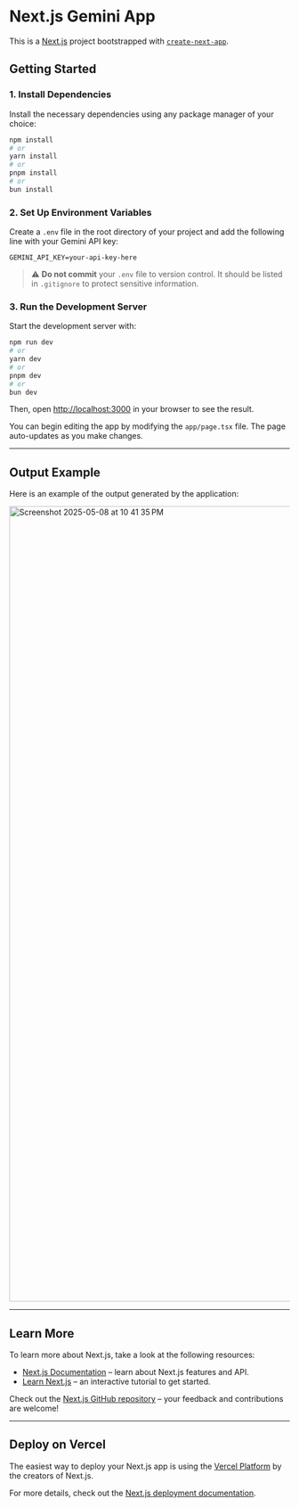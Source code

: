 # Next.js Gemini App

This is a [Next.js](https://nextjs.org) project bootstrapped with [`create-next-app`](https://nextjs.org/docs/app/api-reference/cli/create-next-app).

## Getting Started

### 1. Install Dependencies

Install the necessary dependencies using any package manager of your choice:

```bash
npm install
# or
yarn install
# or
pnpm install
# or
bun install
```

### 2. Set Up Environment Variables

Create a `.env` file in the root directory of your project and add the following line with your Gemini API key:

```
GEMINI_API_KEY=your-api-key-here
```

> ⚠️ **Do not commit** your `.env` file to version control. It should be listed in `.gitignore` to protect sensitive information.

### 3. Run the Development Server

Start the development server with:

```bash
npm run dev
# or
yarn dev
# or
pnpm dev
# or
bun dev
```

Then, open [http://localhost:3000](http://localhost:3000) in your browser to see the result.

You can begin editing the app by modifying the `app/page.tsx` file. The page auto-updates as you make changes.

---

## Output Example

Here is an example of the output generated by the application:

<img width="1427" alt="Screenshot 2025-05-08 at 10 41 35 PM" src="https://github.com/user-attachments/assets/3f5e0829-28ef-4fb7-bbf3-b201051e0f2d" />

---

## Learn More

To learn more about Next.js, take a look at the following resources:

- [Next.js Documentation](https://nextjs.org/docs) – learn about Next.js features and API.
- [Learn Next.js](https://nextjs.org/learn) – an interactive tutorial to get started.

Check out the [Next.js GitHub repository](https://github.com/vercel/next.js) – your feedback and contributions are welcome!

---

## Deploy on Vercel

The easiest way to deploy your Next.js app is using the [Vercel Platform](https://vercel.com/new?utm_medium=default-template&filter=next.js&utm_source=create-next-app&utm_campaign=create-next-app-readme) by the creators of Next.js.

For more details, check out the [Next.js deployment documentation](https://nextjs.org/docs/app/building-your-application/deploying).
